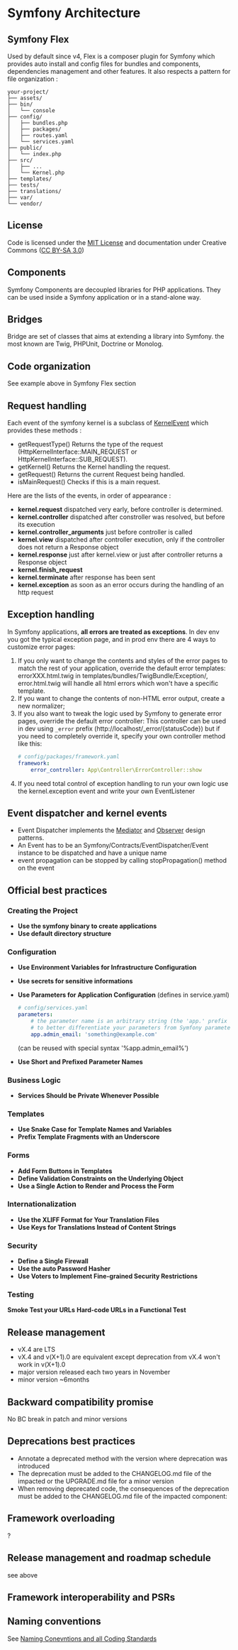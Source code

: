 # Symfony Architecture

## Symfony Flex

Used by default since v4, Flex is a composer plugin for Symfony which provides auto install and config files for bundles and components, dependencies management and other features. It also respects a pattern for file organization :
```
your-project/
├── assets/
├── bin/
│   └── console
├── config/
│   ├── bundles.php
│   ├── packages/
│   ├── routes.yaml
│   └── services.yaml
├── public/
│   └── index.php
├── src/
│   ├── ...
│   └── Kernel.php
├── templates/
├── tests/
├── translations/
├── var/
└── vendor/
``` 

## License

Code is licensed under the [MIT License](https://en.wikipedia.org/wiki/MIT_License) and documentation under Creative Commons ([CC BY-SA 3.0](https://creativecommons.org/licenses/by-sa/3.0/))

## Components

Symfony Components are decoupled libraries for PHP applications. They can be used inside a Symfony application or in a stand-alone way.

## Bridges

Bridge are set of classes that aims at extending a library into Symfony. the most known are Twig, PHPUnit, Doctrine or Monolog.

## Code organization

See example above in Symfony Flex section

## Request handling

Each event of the symfony kernel is a subclass of [KernelEvent](https://github.com/symfony/symfony/blob/7.0/src/Symfony/Component/HttpKernel/Event/KernelEvent.php) which provides these methods :
* getRequestType()
Returns the type of the request (HttpKernelInterface::MAIN_REQUEST or HttpKernelInterface::SUB_REQUEST).
* getKernel()
Returns the Kernel handling the request.
* getRequest()
Returns the current Request being handled.
* isMainRequest()
Checks if this is a main request.

Here are the lists of the events, in order of appearance :

* **kernel.request**
  dispatched very early, before controller is determined.
* **kernel.controller**
  dispatched after constroller was resolved, but before its execution
* **kernel.controller_arguments**
  just before controller is called
* **kernel.view**
  dispatched after controller execution, only if the controller does not return a Response object
* **kernel.response**
  just after kernel.view or just after controller returns a Response object
* **kernel.finish_request**
* **kernel.terminate**
  after response has been sent
* **kernel.exception**
  as soon as an error occurs during the handling of an http request

## Exception handling

In Symfony applications, **all errors are treated as exceptions**. 
In dev env you got the typical exception page, and in prod env there are 4 ways to customize error pages:
1. If you only want to change the contents and styles of the error pages to match the rest of your application, override the default error templates: 
   errorXXX.html.twig in templates/bundles/TwigBundle/Exception/, error.html.twig will handle all html errors which won't have a specific template.
2. If you want to change the contents of non-HTML error output, create a new normalizer;
3. If you also want to tweak the logic used by Symfony to generate error pages, override the default error controller:
   This controller can be used in dev using `_error` prefix (http://localhost/_error/{statusCode}) but if you need to completely override it, specify your own controller method like this:
    ```yaml
    # config/packages/framework.yaml
    framework:
        error_controller: App\Controller\ErrorController::show
    ```
4. If you need total control of exception handling to run your own logic use the kernel.exception event and write your own EventListener
   
## Event dispatcher and kernel events

* Event Dispatcher implements the [Mediator](https://en.wikipedia.org/wiki/Mediator_pattern) and [Observer](https://en.wikipedia.org/wiki/Observer_pattern) design patterns.
* An Event has to be an Symfony/Contracts/EventDispatcher/Event instance to be dispatched and have a unique name
* event propagation can be stopped by calling stopPropagation() method on the event

## Official best practices

### Creating the Project

* **Use the symfony binary to create applications**
* **Use default directory structure**

### Configuration

* **Use Environment Variables for Infrastructure Configuration**
* **Use secrets for sensitive informations**
* **Use Parameters for Application Configuration** (defines in service.yaml)
    ```yaml
    # config/services.yaml
    parameters:
        # the parameter name is an arbitrary string (the 'app.' prefix is recommended
        # to better differentiate your parameters from Symfony parameters).
        app.admin_email: 'something@example.com'
    ```
    (can be reused with special syntax '%app.admin_email%')

* **Use Short and Prefixed Parameter Names**

### Business Logic

* **Services Should be Private Whenever Possible**

### Templates

* **Use Snake Case for Template Names and Variables**
* **Prefix Template Fragments with an Underscore**

### Forms

* **Add Form Buttons in Templates**
* **Define Validation Constraints on the Underlying Object**
* **Use a Single Action to Render and Process the Form**

### Internationalization

* **Use the XLIFF Format for Your Translation Files**
* **Use Keys for Translations Instead of Content Strings**

### Security

* **Define a Single Firewall**
* **Use the auto Password Hasher**
* **Use Voters to Implement Fine-grained Security Restrictions**

### Testing

**Smoke Test your URLs**
**Hard-code URLs in a Functional Test**

## Release management

* vX.4 are LTS
* vX.4 and v(X+1).0 are equivalent except deprecation from vX.4 won't work in v(X+1).0
* major version released each two years in November
* minor version ~6months

## Backward compatibility promise

No BC break in patch and minor versions

## Deprecations best practices

* Annotate a deprecated method with the version where deprecation was introduced
* The deprecation must be added to the CHANGELOG.md file of the impacted or the UPGRADE.md file for a minor version
* When removing deprecated code, the consequences of the deprecation must be added to the CHANGELOG.md file of the impacted component:

## Framework overloading

?

## Release management and roadmap schedule

see above

## Framework interoperability and PSRs

## Naming conventions

See [Naming Conevntions and all Coding Standards](https://symfony.com/doc/current/contributing/code/standards.html)
